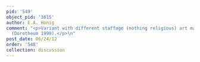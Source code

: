 ```yaml
---
pid: '549'
object_pid: '3615'
author: E.A. Honig
comment: "<p>Variant with different staffage (nothing religious) art market, Vienna
  (Dorotheum 1999).</p>\n"
post_date: 06/24/12
order: '548'
collection: discussion
---
```

